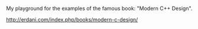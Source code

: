 My playground for the examples of the famous book: "Modern C++ Design".

http://erdani.com/index.php/books/modern-c-design/
